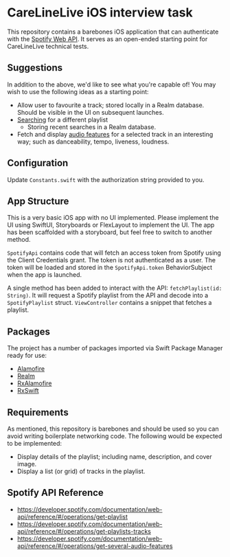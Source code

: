 # CareLineLive iOS interview task

This repository contains a barebones iOS application that can authenticate with the [Spotify Web API](https://developer.spotify.com/documentation/web-api/). It serves as an
open-ended starting point for CareLineLive technical tests.

## Suggestions

In addition to the above, we'd like to see what you're capable of! You may wish to use the following ideas as a starting
point:

- Allow user to favourite a track; stored locally in a Realm database. Should be visible in the UI on subsequent
  launches.
- [Searching](https://developer.spotify.com/documentation/web-api/reference/#/operations/search) for a different playlist
  - Storing recent searches in a Realm database.
- Fetch and display [audio features](https://developer.spotify.com/documentation/web-api/reference/#/operations/get-several-audio-features)
  for a selected track in an interesting way; such as danceability, tempo, liveness, loudness.

## Configuration

Update `Constants.swift` with the authorization string provided to you.

## App Structure

This is a very basic iOS app with no UI implemented. Please implement the UI using SwiftUI, Storyboards or FlexLayout to
implement the UI. The app has been scaffolded with a storyboard, but feel free to switch to another method.

`SpotifyApi` contains code that will fetch an access token from Spotify using the Client Credentials grant. The token is
not authenticated as a user. The token will be loaded and stored in the `SpotifyApi.token` BehaviorSubject when the app
is launched.

A single method has been added to interact with the API: `fetchPlaylist(id: String)`. It will request a Spotify playlist
from the API and decode into a `SpotifyPlaylist` struct. `ViewController` contains a snippet that fetches a playlist.

## Packages
The project has a number of packages imported via Swift Package Manager ready for use:
- [Alamofire](https://github.com/Alamofire/Alamofire)
- [Realm](https://github.com/realm/realm-swift)
- [RxAlamofire](https://github.com/RxSwiftCommunity/RxAlamofire)
- [RxSwift](https://github.com/ReactiveX/RxSwift)

## Requirements

As mentioned, this repository is barebones and should be used so you can avoid writing boilerplate networking code. The
following would be expected to be implemented:

- Display details of the playlist; including name, description, and cover image.
- Display a list (or grid) of tracks in the playlist.

## Spotify API Reference

- https://developer.spotify.com/documentation/web-api/reference/#/operations/get-playlist
- https://developer.spotify.com/documentation/web-api/reference/#/operations/get-playlists-tracks
- https://developer.spotify.com/documentation/web-api/reference/#/operations/get-several-audio-features

